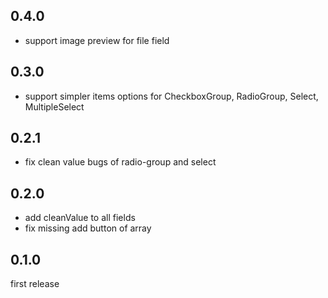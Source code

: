 ## 0.4.0
- support image preview for file field

## 0.3.0
- support simpler items options for CheckboxGroup, RadioGroup, Select, MultipleSelect

## 0.2.1
- fix clean value bugs of radio-group and select

## 0.2.0
- add cleanValue to all fields
- fix missing add button of array

## 0.1.0
first release